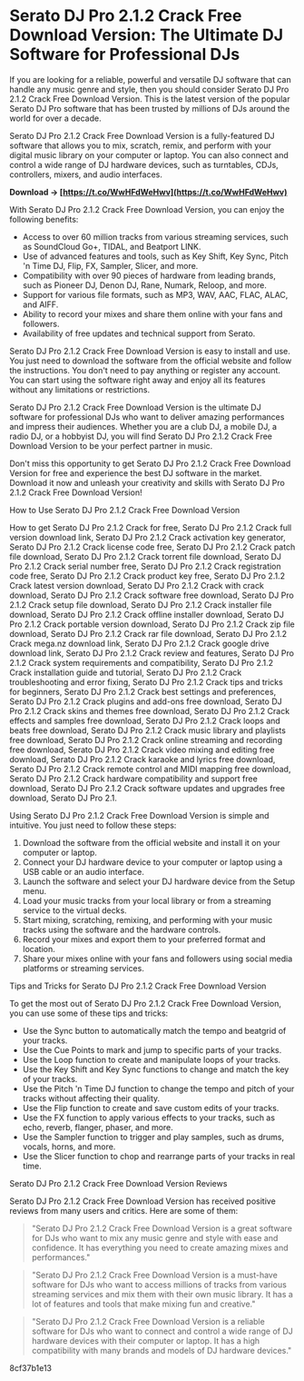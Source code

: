 # Serato DJ Pro 2.1.2 Crack Free Download Version: The Ultimate DJ Software for Professional DJs
  
If you are looking for a reliable, powerful and versatile DJ software that can handle any music genre and style, then you should consider Serato DJ Pro 2.1.2 Crack Free Download Version. This is the latest version of the popular Serato DJ Pro software that has been trusted by millions of DJs around the world for over a decade.
  
Serato DJ Pro 2.1.2 Crack Free Download Version is a fully-featured DJ software that allows you to mix, scratch, remix, and perform with your digital music library on your computer or laptop. You can also connect and control a wide range of DJ hardware devices, such as turntables, CDJs, controllers, mixers, and audio interfaces.
 
**Download → [https://t.co/WwHFdWeHwv](https://t.co/WwHFdWeHwv)**


  
With Serato DJ Pro 2.1.2 Crack Free Download Version, you can enjoy the following benefits:
  
- Access to over 60 million tracks from various streaming services, such as SoundCloud Go+, TIDAL, and Beatport LINK.
- Use of advanced features and tools, such as Key Shift, Key Sync, Pitch 'n Time DJ, Flip, FX, Sampler, Slicer, and more.
- Compatibility with over 90 pieces of hardware from leading brands, such as Pioneer DJ, Denon DJ, Rane, Numark, Reloop, and more.
- Support for various file formats, such as MP3, WAV, AAC, FLAC, ALAC, and AIFF.
- Ability to record your mixes and share them online with your fans and followers.
- Availability of free updates and technical support from Serato.

Serato DJ Pro 2.1.2 Crack Free Download Version is easy to install and use. You just need to download the software from the official website and follow the instructions. You don't need to pay anything or register any account. You can start using the software right away and enjoy all its features without any limitations or restrictions.
  
Serato DJ Pro 2.1.2 Crack Free Download Version is the ultimate DJ software for professional DJs who want to deliver amazing performances and impress their audiences. Whether you are a club DJ, a mobile DJ, a radio DJ, or a hobbyist DJ, you will find Serato DJ Pro 2.1.2 Crack Free Download Version to be your perfect partner in music.
  
Don't miss this opportunity to get Serato DJ Pro 2.1.2 Crack Free Download Version for free and experience the best DJ software in the market. Download it now and unleash your creativity and skills with Serato DJ Pro 2.1.2 Crack Free Download Version!
  
How to Use Serato DJ Pro 2.1.2 Crack Free Download Version
 
How to get Serato DJ Pro 2.1.2 Crack for free,  Serato DJ Pro 2.1.2 Crack full version download link,  Serato DJ Pro 2.1.2 Crack activation key generator,  Serato DJ Pro 2.1.2 Crack license code free,  Serato DJ Pro 2.1.2 Crack patch file download,  Serato DJ Pro 2.1.2 Crack torrent file download,  Serato DJ Pro 2.1.2 Crack serial number free,  Serato DJ Pro 2.1.2 Crack registration code free,  Serato DJ Pro 2.1.2 Crack product key free,  Serato DJ Pro 2.1.2 Crack latest version download,  Serato DJ Pro 2.1.2 Crack with crack download,  Serato DJ Pro 2.1.2 Crack software free download,  Serato DJ Pro 2.1.2 Crack setup file download,  Serato DJ Pro 2.1.2 Crack installer file download,  Serato DJ Pro 2.1.2 Crack offline installer download,  Serato DJ Pro 2.1.2 Crack portable version download,  Serato DJ Pro 2.1.2 Crack zip file download,  Serato DJ Pro 2.1.2 Crack rar file download,  Serato DJ Pro 2.1.2 Crack mega.nz download link,  Serato DJ Pro 2.1.2 Crack google drive download link,  Serato DJ Pro 2.1.2 Crack review and features,  Serato DJ Pro 2.1.2 Crack system requirements and compatibility,  Serato DJ Pro 2.1.2 Crack installation guide and tutorial,  Serato DJ Pro 2.1.2 Crack troubleshooting and error fixing,  Serato DJ Pro 2.1.2 Crack tips and tricks for beginners,  Serato DJ Pro 2.1.2 Crack best settings and preferences,  Serato DJ Pro 2.1.2 Crack plugins and add-ons free download,  Serato DJ Pro 2.1.2 Crack skins and themes free download,  Serato DJ Pro 2.1.2 Crack effects and samples free download,  Serato DJ Pro 2.1.2 Crack loops and beats free download,  Serato DJ Pro 2.1.2 Crack music library and playlists free download,  Serato DJ Pro 2.1.2 Crack online streaming and recording free download,  Serato DJ Pro 2.1.2 Crack video mixing and editing free download,  Serato DJ Pro 2.1.2 Crack karaoke and lyrics free download,  Serato DJ Pro 2.1.2 Crack remote control and MIDI mapping free download,  Serato DJ Pro 2.1.2 Crack hardware compatibility and support free download,  Serato DJ Pro 2.1.2 Crack software updates and upgrades free download,  Serato DJ Pro 2.1.
  
Using Serato DJ Pro 2.1.2 Crack Free Download Version is simple and intuitive. You just need to follow these steps:

1. Download the software from the official website and install it on your computer or laptop.
2. Connect your DJ hardware device to your computer or laptop using a USB cable or an audio interface.
3. Launch the software and select your DJ hardware device from the Setup menu.
4. Load your music tracks from your local library or from a streaming service to the virtual decks.
5. Start mixing, scratching, remixing, and performing with your music tracks using the software and the hardware controls.
6. Record your mixes and export them to your preferred format and location.
7. Share your mixes online with your fans and followers using social media platforms or streaming services.

Tips and Tricks for Serato DJ Pro 2.1.2 Crack Free Download Version
  
To get the most out of Serato DJ Pro 2.1.2 Crack Free Download Version, you can use some of these tips and tricks:

- Use the Sync button to automatically match the tempo and beatgrid of your tracks.
- Use the Cue Points to mark and jump to specific parts of your tracks.
- Use the Loop function to create and manipulate loops of your tracks.
- Use the Key Shift and Key Sync functions to change and match the key of your tracks.
- Use the Pitch 'n Time DJ function to change the tempo and pitch of your tracks without affecting their quality.
- Use the Flip function to create and save custom edits of your tracks.
- Use the FX function to apply various effects to your tracks, such as echo, reverb, flanger, phaser, and more.
- Use the Sampler function to trigger and play samples, such as drums, vocals, horns, and more.
- Use the Slicer function to chop and rearrange parts of your tracks in real time.

Serato DJ Pro 2.1.2 Crack Free Download Version Reviews
  
Serato DJ Pro 2.1.2 Crack Free Download Version has received positive reviews from many users and critics. Here are some of them:

> "Serato DJ Pro 2.1.2 Crack Free Download Version is a great software for DJs who want to mix any music genre and style with ease and confidence. It has everything you need to create amazing mixes and performances."

> "Serato DJ Pro 2.1.2 Crack Free Download Version is a must-have software for DJs who want to access millions of tracks from various streaming services and mix them with their own music library. It has a lot of features and tools that make mixing fun and creative."

> "Serato DJ Pro 2.1.2 Crack Free Download Version is a reliable software for DJs who want to connect and control a wide range of DJ hardware devices with their computer or laptop. It has a high compatibility with many brands and models of DJ hardware devices."

 8cf37b1e13
 
